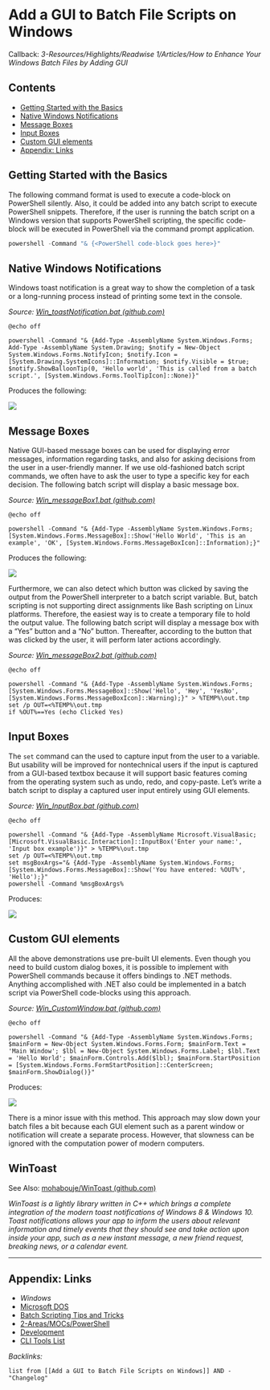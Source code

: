 # Add a GUI to Batch File Scripts on Windows

Callback: *3-Resources/Highlights/Readwise 1/Articles/How to Enhance Your Windows Batch Files by Adding GUI*

## Contents

* [Getting Started with the Basics](Add%20a%20GUI%20to%20Batch%20File%20Scripts%20on%20Windows.md#getting-started-with-the-basics)
* [Native Windows Notifications](Add%20a%20GUI%20to%20Batch%20File%20Scripts%20on%20Windows.md#native-windows-notifications)
* [Message Boxes](Add%20a%20GUI%20to%20Batch%20File%20Scripts%20on%20Windows.md#message-boxes)
* [Input Boxes](Add%20a%20GUI%20to%20Batch%20File%20Scripts%20on%20Windows.md#input-boxes)
* [Custom GUI elements](Add%20a%20GUI%20to%20Batch%20File%20Scripts%20on%20Windows.md#custom-gui-elements)
* [Appendix: Links](Add%20a%20GUI%20to%20Batch%20File%20Scripts%20on%20Windows.md#appendix-links)

## Getting Started with the Basics

The following command format is used to execute a code-block on PowerShell silently. Also, it could be added into any batch script to execute PowerShell snippets. Therefore, if the user is running the batch script on a Windows version that supports PowerShell scripting, the specific code-block will be executed in PowerShell via the command prompt application.

````powershell
powershell -Command "& {<PowerShell code-block goes here>}"
````

## Native Windows Notifications

Windows toast notification is a great way to show the completion of a task or a long-running process instead of printing some text in the console.

*Source: [Win_toastNotification.bat (github.com)](https://gist.github.com/shalithasuranga/4dce626ceb04e7bfc56b20eb0405e32f/)*

````batch
@echo off 

powershell -Command "& {Add-Type -AssemblyName System.Windows.Forms; Add-Type -AssemblyName System.Drawing; $notify = New-Object System.Windows.Forms.NotifyIcon; $notify.Icon = [System.Drawing.SystemIcons]::Information; $notify.Visible = $true; $notify.ShowBalloonTip(0, 'Hello world', 'This is called from a batch script.', [System.Windows.Forms.ToolTipIcon]::None)}"
````

Produces the following:

![](https://i.imgur.com/VjkbjcX.png)

## Message Boxes

Native GUI-based message boxes can be used for displaying error messages, information regarding tasks, and also for asking decisions from the user in a user-friendly manner. If we use old-fashioned batch script commands, we often have to ask the user to type a specific key for each decision. The following batch script will display a basic message box.

*Source: [Win_messageBox1.bat (github.com)](https://gist.github.com/shalithasuranga/440a5fcd4dfafe0e33b2e5f2d563503a/)*

````batch
@echo off 

powershell -Command "& {Add-Type -AssemblyName System.Windows.Forms; [System.Windows.Forms.MessageBox]::Show('Hello World', 'This is an example', 'OK', [System.Windows.Forms.MessageBoxIcon]::Information);}"
````

Produces the following:

![](https://i.imgur.com/i4uLVBl.png)

Furthermore, we can also detect which button was clicked by saving the output from the PowerShell interpreter to a batch script variable. But, batch scripting is not supporting direct assignments like Bash scripting on Linux platforms. Therefore, the easiest way is to create a temporary file to hold the output value. The following batch script will display a message box with a “Yes” button and a “No” button. Thereafter, according to the button that was clicked by the user, it will perform later actions accordingly.

*Source: [Win_messageBox2.bat (github.com)](https://gist.github.com/shalithasuranga/aa5fc661dda192015cfeb26d02807cf6/)*

````batch
@echo off

powershell -Command "& {Add-Type -AssemblyName System.Windows.Forms; [System.Windows.Forms.MessageBox]::Show('Hello', 'Hey', 'YesNo', [System.Windows.Forms.MessageBoxIcon]::Warning);}" > %TEMP%\out.tmp
set /p OUT=<%TEMP%\out.tmp
if %OUT%==Yes (echo Clicked Yes)
````

## Input Boxes

The `set` command can the used to capture input from the user to a variable. But usability will be improved for nontechnical users if the input is captured from a GUI-based textbox because it will support basic features coming from the operating system such as undo, redo, and copy-paste. Let’s write a batch script to display a captured user input entirely using GUI elements.

*Source: [Win_InputBox.bat (github.com)](https://gist.github.com/shalithasuranga/6b0a3b9b5b1b7bb992fcd003e2db0e95/)*

````batch
@echo off 

powershell -Command "& {Add-Type -AssemblyName Microsoft.VisualBasic; [Microsoft.VisualBasic.Interaction]::InputBox('Enter your name:', 'Input box example')}" > %TEMP%\out.tmp
set /p OUT=<%TEMP%\out.tmp
set msgBoxArgs="& {Add-Type -AssemblyName System.Windows.Forms; [System.Windows.Forms.MessageBox]::Show('You have entered: %OUT%', 'Hello');}"
powershell -Command %msgBoxArgs%
````

Produces:

![](https://i.imgur.com/zXmN78e.png)

## Custom GUI elements

All the above demonstrations use pre-built UI elements. Even though you need to build custom dialog boxes, it is possible to implement with PowerShell commands because it offers bindings to .NET methods. Anything accomplished with .NET also could be implemented in a batch script via PowerShell code-blocks using this approach. 

*Source: [Win_CustomWindow.bat (github.com)](https://gist.github.com/shalithasuranga/8e974c226e3f494addc2a7e559f68689/)*

````batch
@echo off 

powershell -Command "& {Add-Type -AssemblyName System.Windows.Forms; $mainForm = New-Object System.Windows.Forms.Form; $mainForm.Text = 'Main Window'; $lbl = New-Object System.Windows.Forms.Label; $lbl.Text = 'Hello World'; $mainForm.Controls.Add($lbl); $mainForm.StartPosition = [System.Windows.Forms.FormStartPosition]::CenterScreen; $mainForm.ShowDialog()}"
````

Produces:

![](https://i.imgur.com/ERRAw85.png)

There is a minor issue with this method. This approach may slow down your batch files a bit because each GUI element such as a parent window or notification will create a separate process. However, that slowness can be ignored with the computation power of modern computers.

## WinToast

See Also: [mohabouje/WinToast (github.com)](https://github.com/mohabouje/WinToast)

*WinToast is a lightly library written in C++ which brings a complete integration of the modern toast notifications of Windows 8 & Windows 10. Toast notifications allows your app to inform the users about relevant information and timely events that they should see and take action upon inside your app, such as a new instant message, a new friend request, breaking news, or a calendar event.*

---

## Appendix: Links

* *Windows*
* [Microsoft DOS](../../3-Resources/Tools/Developer%20Tools/Shell/Microsoft%20DOS.md)
* [Batch Scripting Tips and Tricks](../../0-Slipbox/Batch%20Scripting%20Tips%20and%20Tricks.md)
* [2-Areas/MOCs/PowerShell](../MOCs/PowerShell.md)
* [Development](../MOCs/Development.md)
* [CLI Tools List](../Lists/CLI%20Tools%20List.md)

*Backlinks:*

````dataview
list from [[Add a GUI to Batch File Scripts on Windows]] AND -"Changelog"
````
